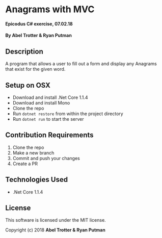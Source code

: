 # Anagrams with MVC

#### Epicodus C# exercise, 07.02.18

#### By Abel Trotter & Ryan Putman

## Description

A program that allows a user to fill out a form and display any Anagrams that exist for the given word.

## Setup on OSX

* Download and install .Net Core 1.1.4
* Download and install Mono
* Clone the repo
* Run `dotnet restore` from within the project directory
* Run `dotnet run` to start the server

## Contribution Requirements

1. Clone the repo
1. Make a new branch
1. Commit and push your changes
1. Create a PR

## Technologies Used

* .Net Core 1.1.4

## License

This software is licensed under the MIT license.

Copyright (c) 2018 **Abel Trotter & Ryan Putman**
